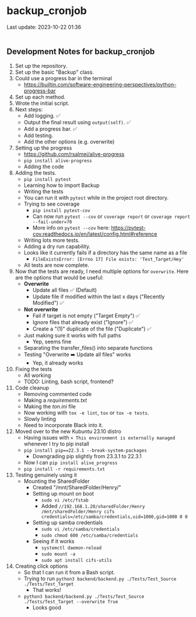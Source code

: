 # backup_cronjob

Last update: 2023-10-22 01:36
<br><br>

## Development Notes for backup_cronjob

1. Set up the repository.
2. Set up the basic "Backup" class.
3. Could use a progress bar in the terminal
    - https://builtin.com/software-engineering-perspectives/python-progress-bar
4. Set up each method.
5. Wrote the initial script.
6. Next steps:
    - Add logging. ✅
    - Output the final result using ` output(self) `. ✅
    - Add a progress bar. ✅
    - Add testing.
    - Add the other options (e.g. overwrite)
7. Setting up the progress 
    - https://github.com/rsalmei/alive-progress
    - ` pip install alive-progress `
    - Adding the code
8. Adding the tests.
    - ` pip install pytest `
    - Learning how to import Backup
    - Writing the tests
    - You can run it with ` pytest ` while in the project root directory.
    - Trying to see coverage
        - ` pip install pytest-cov `
        - Can now run ` pytest --cov ` or  ` coverage report ` or ` coverage report --fail-under=70 `
        - More info on ` pytest --cov ` here: https://pytest-cov.readthedocs.io/en/latest/config.html#reference
    - Writing lots more tests.
    - Adding a dry run capability.
    - Looks like it currently fails if a directory has the same name as a file
        - ` FileExistsError: [Errno 17] File exists: 'Test_Target/Hey' `
    - All tests are now complete.
9. Now that the tests are ready, I need multiple options for ` overwrite `. Here are the options that would be useful:
    - **Overwrite**
        - Update all files ✅ (Default)
        - Update file if modified within the last x days ("Recently Modified") ✅
    - **Not overwrite**
        - Fail if target is not empty ("Target Empty") ✅
        - Ignore files that already exist ("Ignore") ✅
        - Create a "(1)" duplicate of the file ("Duplicate") ✅
    - Just making sure it works with full paths
        - Yep, seems fine
    - Separating the transfer_files() into separate functions
    - Testing "Overwrite ➡️ Update all files" works
        - Yep, it already works
10. Fixing the tests
    - All working
    - TODO: Linting, bash script, frontend?
11. Code cleanup
    - Removing commented code
    - Making a *requirements.txt*
    - Making the *ton.ini* file
    - Now working with ` tox -e lint `, ` tox ` or ` tox -e tests `.
    - Slowly linting
    - Need to incorporate Black into it.
12. Moved over to the new Kubuntu 23.10 distro
    - Having issues with  ` × This environment is externally managed ` whenever I try to pip install
    - ` pip install pip==22.3.1 --break-system-packages `
        - Downgrading pip slightly from 23.3.1 to 22.3.1
    - Now I can ` pip install alive_progress `
    - ` pip install -r requirements.txt `
13. Testing genuinely using it
    - Mounting the SharedFolder
        -  Created "/mnt/SharedFolder/Henry/"
        - Setting up mount on boot
            - ` sudo vi /etc/fstab `
            - Added ` //192.168.1.20/sharedFolder/Henry /mnt/sharedFolder/Henry cifs credentials=/etc/samba/credentials,uid=1000,gid=1000 0 0 `
        - Setting up samba credentials
            - ` sudo vi /etc/samba/credentials `
            - ` sudo chmod 600 /etc/samba/credentials `
        - Seeing if it works
            - ` systemctl daemon-reload `
            - ` sudo mount -a `
            - ` sudo apt install cifs-utils `
14. Creating click options
    - So that I can run it from a Bash script.
    - Trying to run ` python3 backend/backend.py ./Tests/Test_Source ./Tests/Test_Target `
        - That works!
    - ` python3 backend/backend.py ./Tests/Test_Source ./Tests/Test_Target --overwrite True `
        - Looks good